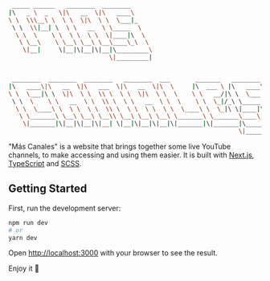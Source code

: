 ```bash
 _____ ______   ________  ________
|\   _ \  _   \|\   __  \|\   ____\
\ \  \\\__\ \  \ \  \|\  \ \  \___|_
 \ \  \\|__| \  \ \   __  \ \_____  \
  \ \  \    \ \  \ \  \ \  \|____|\  \
   \ \__\    \ \__\ \__\ \__\____\_\  \
    \|__|     \|__|\|__|\|__|\_________\
                            \|_________|


 ________  ________  ________   ________  ___       _______   ________
|\   ____\|\   __  \|\   ___  \|\   __  \|\  \     |\  ___ \ |\   ____\
\ \  \___|\ \  \|\  \ \  \\ \  \ \  \|\  \ \  \    \ \   __/|\ \  \___|_
 \ \  \    \ \   __  \ \  \\ \  \ \   __  \ \  \    \ \  \_|/_\ \_____  \
  \ \  \____\ \  \ \  \ \  \\ \  \ \  \ \  \ \  \____\ \  \_|\ \|____|\  \
   \ \_______\ \__\ \__\ \__\\ \__\ \__\ \__\ \_______\ \_______\____\_\  \
    \|_______|\|__|\|__|\|__| \|__|\|__|\|__|\|_______|\|_______|\_________\
                                                                \|_________|
```

"Más Canales" is a website that brings together some live YouTube channels, to make accessing and using them easier.
It is built with [Next.js](https://nextjs.org/), [TypeScript](https://www.typescriptlang.org/) and [SCSS](https://sass-lang.com/).

## Getting Started

First, run the development server:

```bash
npm run dev
# or
yarn dev
```

Open [http://localhost:3000](http://localhost:3000) with your browser to see the result.

Enjoy it 🍻